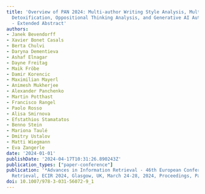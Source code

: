 ```yaml
---
title: 'Overview of PAN 2024: Multi-author Writing Style Analysis, Multilingual Text
  Detoxification, Oppositional Thinking Analysis, and Generative AI Authorship Verification
  - Extended Abstract'
authors:
- Janek Bevendorff
- Xavier Bonet Casals
- Berta Chulvi
- Daryna Dementieva
- Ashaf Elnagar
- Dayne Freitag
- Maik Fröbe
- Damir Korencic
- Maximilian Mayerl
- Animesh Mukherjee
- Alexander Panchenko
- Martin Potthast
- Francisco Rangel
- Paolo Rosso
- Alisa Smirnova
- Efstathios Stamatatos
- Benno Stein
- Mariona Taulé
- Dmitry Ustalov
- Matti Wiegmann
- Eva Zangerle
date: '2024-01-01'
publishDate: '2024-04-17T10:31:26.890243Z'
publication_types: ["paper-conference"]
publication: '*Advances in Information Retrieval - 46th European Conference on Information
  Retrieval, ECIR 2024, Glasgow, UK, March 24-28, 2024, Proceedings, Part VI*'
doi: 10.1007/978-3-031-56072-9_1
---
```

